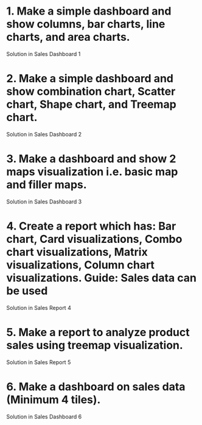 
# 1. Make a simple dashboard and show columns, bar charts, line charts, and area charts.

Solution in Sales Dashboard 1


# 2. Make a simple dashboard and show combination chart, Scatter chart, Shape chart, and Treemap chart.

Solution in Sales Dashboard 2


# 3. Make a dashboard and show 2 maps visualization i.e. basic map and filler maps.

Solution in Sales Dashboard 3

# 4. Create a report which has: Bar chart, Card visualizations, Combo chart visualizations, Matrix visualizations, Column chart visualizations. Guide: Sales data can be used
Solution in Sales Report 4


# 5. Make a report to analyze product sales using treemap visualization.
Solution in Sales Report 5


# 6. Make a dashboard on sales data (Minimum 4 tiles).
Solution in Sales Dashboard 6





